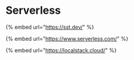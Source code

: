 # Serverless

{% embed url="https://sst.dev/" %}

{% embed url="https://www.serverless.com/" %}

{% embed url="https://localstack.cloud/" %}

